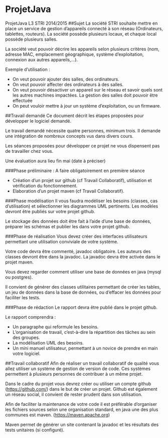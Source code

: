 # ProjetJava
ProjetJava L3 STRI 2014/2015
##Sujet
La société STRI souhaite mettre en place un service de gestion d’appareils connecté à son réseau (Ordinateurs, tablettes, routeurs). La société possède plusieurs locaux, et chaque local possède plusieurs salles.

La société veut pouvoir décrire les appareils selon plusieurs critères (nom, adresse MAC, emplacement géographique, système d’exploitation, connexion aux autres appareils,...).

Exemple d’utilisation :
- On veut pouvoir ajouter des salles, des ordinateurs.
- On veut pouvoir affecter des ordinateurs à des salles.
- On veut pouvoir désactiver un appareil sur le réseau et savoir quels sont les autres machines impactées. La gestion des salles doit pouvoir être effectuée
- On peut vouloir mettre à jour un système d’exploitation, ou un firmware.

##Travail demandé
Ce document décrit les étapes proposées pour développer le logiciel demandé. 

Le travail demandé nécessite quatre personnes, minimum trois. Il demande une intégration de nombreux concepts vus dans divers cours.

Les séances proposées pour développer ce projet ne vous dispensent pas de travailler chez vous.

Une évaluation aura lieu fin mai (date à préciser)

###Phase préliminaire : A faire obligatoirement en première séance
- Création d’un projet sur github (cf Travail Collaboratif), utilisation et vérification du fonctionnement.
- Elaboration d’un projet maven (cf Travail Collaboratif).

###Phase modélisation
Il vous faudra modéliser les besoins (classes, cas d’utilisation)  et sélectionner les diagrammes UML pertinents. Les modèles devront être publiés sur votre projet github.

Le stockage des données doit être fait à l’aide d’une base de données, préparer les schémas et publier les dans votre projet github.

###Phase de réalisation
Vous devez créer des interfaces utilisateurs permettant une utilisation conviviale de votre système.

Votre code devra être commenté, javadoc obligatoire. Les auteurs des classes devront être dans la javadoc. La javadoc devra être activée dans le projet maven.

Vous devez regarder comment utiliser une base de données en java (mysql ou postgres).

Il convient de générer des classes utilitaires permettant de créer les tables, un jeu de données dans la base de données, ou d’effacer les données pour faciliter les tests.

###Phase de rédaction
Le rapport devra être publié dans le projet github.

Le rapport comprendra :
- Un paragraphe qui reformule les besoins.
- L’organisation de travail, c’est-à-dire la répartition des tâches au sein des groupes.
- La modélisation UML des besoins.
- Un mini manuel utilisateur, permettant à un novice de prendre en main votre logiciel.

##Travail collaboratif
Afin de réaliser un travail collaboratif de qualité vous allez utiliser un système de gestion de version de code. Ces systèmes permettent à plusieurs personnes de contribuer à un même projet. 

Dans le cadre du projet vous devrez créer ou utiliser un compte github (https://github.com/) dans le but de créer un projet. Github est également un réseau social, il convient de rester prudent dans son utilisation.

Afin de faciliter la maintenance de votre code il est préférable d’organiser les fichiers sources selon une organisation standard, en java une des plus communes est maven. (https://maven.apache.org)

Maven permet de générer un site contenant la javadoc et les résultats des tests unitaires (si configuré).
